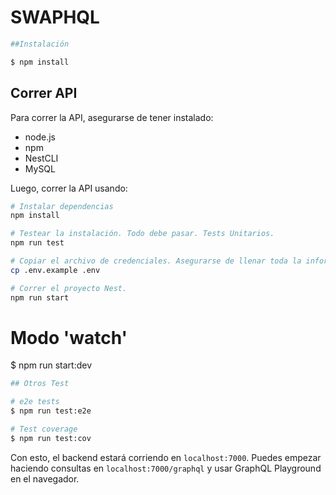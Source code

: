 # SWAPHQL

```bash
##Instalación

$ npm install
```

## Correr API

Para correr la API, asegurarse de tener instalado:

-   node.js
-   npm
-   NestCLI
-   MySQL

Luego, correr la API usando:

```bash
# Instalar dependencias
npm install

# Testear la instalación. Todo debe pasar. Tests Unitarios.
npm run test

# Copiar el archivo de credenciales. Asegurarse de llenar toda la información necesaria.
cp .env.example .env

# Correr el proyecto Nest.
npm run start
```

# Modo 'watch'
$ npm run start:dev


```bash
## Otros Test

# e2e tests
$ npm run test:e2e

# Test coverage
$ npm run test:cov
```

Con esto, el backend estará corriendo en `localhost:7000`. Puedes empezar haciendo consultas en `localhost:7000/graphql` y usar GraphQL Playground en el navegador.